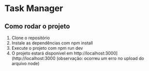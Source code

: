 # Task Manager

## Como rodar o projeto

1. Clone o repositório
2. Instale as dependências com npm install
3. Execute o projeto com npm run dev
4. O projeto estará disponível em http://localhost:3000](http://localhost:3000
(observação: ocorreu um erro no upload do arquivo node)
